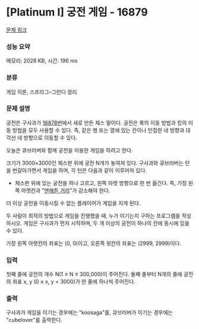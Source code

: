 # [Platinum I] 궁전 게임 - 16879 

[문제 링크](https://www.acmicpc.net/problem/16879) 

### 성능 요약

메모리: 2028 KB, 시간: 196 ms

### 분류

게임 이론, 스프라그–그런디 정리

### 문제 설명

<p>궁전은 구사과가 <a href="/problem/16878">16878번</a>에서 새로 만든 체스 말이다. 궁전은 룩의 이동 방법과 킹의 이동 방법을 모두 사용할 수 있다. 즉, 같은 행 또는 열에 있는 칸이나 인접한 네 방향과 대각선 네 방향으로 이동할 수 있다.</p>

<p>오늘은 큐브러버와 함께 궁전을 이용한 게임을 하려고 한다.</p>

<p>크기가 3000×3000인 체스판 위에 궁전 N개가 놓여져 있다. 구사과와 큐브러버는 턴을 번갈아가면서 게임을 하며, 각 턴은 다음과 같이 이루어져 있다.</p>

<ul>
	<li>체스판 위에 있는 궁전을 하나 고르고, 왼쪽 아랫 방향으로 한 번 옮긴다. 즉, 가장 왼쪽 아랫칸과 "<a href="https://ko.wikipedia.org/wiki/%EB%A7%A8%ED%95%B4%ED%8A%BC_%EA%B1%B0%EB%A6%AC">맨해튼 거리</a>"가 감소해야 한다.</li>
</ul>

<p>더 이상 궁전을 이동시킬 수 없는 플레이어가 게임을 지게 된다.</p>

<p>두 사람이 최적의 방법으로 게임을 진행했을 때, 누가 이기는지 구하는 프로그램을 작성하시오. 게임은 구사과가 먼저 시작하며, 두 개 이상의 궁전이 하나의 칸에 동시에 있을 수 있다.</p>

<p>가장 왼쪽 아랫칸의 좌표는 (0, 0)이고, 오른쪽 윗칸의 좌표는 (2999, 2999)이다.</p>

### 입력 

 <p>첫째 줄에 궁전의 개수 N(1 ≤ N ≤ 300,000)이 주어진다. 둘째 줄부터 N개의 줄에 궁전의 좌표 x, y (0 ≤ x, y < 3000)가 한 줄에 하나씩 주어진다.</p>

### 출력 

 <p>구사과가 게임을 이기는 경우에는 "koosaga"를, 큐브러버가 이기는 경우에는 "cubelover"를 출력한다.</p>

